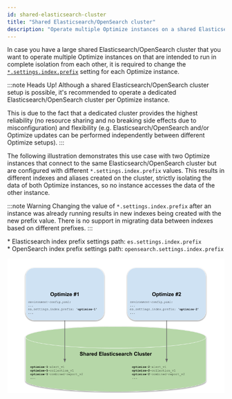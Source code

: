 ```yaml
---
id: shared-elasticsearch-cluster
title: "Shared Elasticsearch/OpenSearch cluster"
description: "Operate multiple Optimize instances on a shared Elasticsearch/OpenSearch cluster."
---
```


In case you have a large shared Elasticsearch/OpenSearch cluster that you want to operate multiple Optimize instances on that are intended to run in complete isolation from each other, it is required to change the [`*.settings.index.prefix`](./system-configuration.md#index-settings) setting for each Optimize instance.

:::note Heads Up!
Although a shared Elasticsearch/OpenSearch cluster setup is possible, it's recommended to operate a dedicated Elasticsearch/OpenSearch cluster per Optimize instance.

This is due to the fact that a dedicated cluster provides the highest reliability (no resource sharing and no breaking side effects due to misconfiguration) and flexibility (e.g. Elasticsearch/OpenSearch and/or Optimize updates can be performed independently between different Optimize setups).
:::

The following illustration demonstrates this use case with two Optimize instances that connect to the same Elasticsearch/OpenSearch cluster but are configured with different `*.settings.index.prefix` values. This results in different indexes and aliases created on the cluster, strictly isolating the data of both Optimize instances, so no instance accesses the data of the other instance.

:::note Warning
Changing the value of `*.settings.index.prefix` after an instance was already running results in new indexes being created with the new prefix value. There is no support in migrating data between indexes based on different prefixes.
:::

\* Elasticsearch index prefix settings path: `es.settings.index.prefix`<br/> \* OpenSearch index prefix settings path: `opensearch.settings.index.prefix`

![Shared Elasticsearch Cluster Setup](img/shared-elasticsearch-cluster.png)
